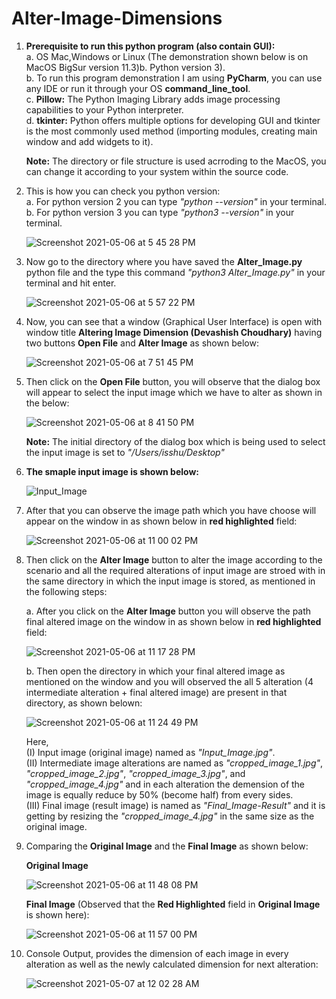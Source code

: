 # Alter-Image-Dimensions

1. **Prerequisite to run this python program (also contain GUI):**<br />
   a. OS Mac,Windows or Linux (The demonstration shown below is on MacOS BigSur version 11.3)b. Python version 3). <br />
   b. To run this program demonstration I am using **PyCharm**, you can use any IDE or run it through your OS **command_line_tool**.<br />
   c. **Pillow:** The Python Imaging Library adds image processing capabilities to your Python interpreter. <br />
   d. **tkinter:** Python offers multiple options for developing GUI and tkinter is the most commonly used method (importing modules, creating main window and add widgets to it).

   **Note:** The directory or file structure is used acrroding to the MacOS, you can change it according to your system within the source code.
   
2. This is how you can check you python version:<br />
   a. For python version 2 you can type *"python --version"* in your terminal.<br />
   b. For python version 3 you can type *"python3 --version"* in your terminal.<br />

   ![Screenshot 2021-05-06 at 5 45 28 PM](https://user-images.githubusercontent.com/46700867/117296582-d9f36f80-ae92-11eb-90e0-63bc30cc47f9.png)


3. Now go to the directory where you have saved the **Alter_Image.py** python file and the type this command *"python3 Alter_Image.py"* in your terminal and hit enter.<br />

   ![Screenshot 2021-05-06 at 5 57 22 PM](https://user-images.githubusercontent.com/46700867/117298015-83873080-ae94-11eb-9dc2-9d561d192420.png)
   

4. Now, you can see that a window (Graphical User Interface) is open with window title **Altering Image Dimension (Devashish Choudhary)** having two buttons **Open File** and **Alter Image** as shown below:

   ![Screenshot 2021-05-06 at 7 51 45 PM](https://user-images.githubusercontent.com/46700867/117314540-7e31e200-aea4-11eb-88db-a9431719c05a.png)


5. Then click on the **Open File** button, you will observe that the dialog box will appear to select the input image which we have to alter as shown in the below:

   ![Screenshot 2021-05-06 at 8 41 50 PM](https://user-images.githubusercontent.com/46700867/117322298-82153280-aeab-11eb-8dca-43396289f1f6.png)
   
   **Note:** The initial directory of the dialog box which is being used to select the input image is set to *"/Users/isshu/Desktop"*


6. **The smaple input image is shown below:**
   
   ![Input_Image](https://user-images.githubusercontent.com/46700867/117328593-6745bc80-aeb1-11eb-9629-06671a6b7e64.jpg)
   

7. After that you can observe the image path which you have choose will appear on the window in as shown below in **red highlighted** field:

   ![Screenshot 2021-05-06 at 11 00 02 PM](https://user-images.githubusercontent.com/46700867/117341408-b09d0880-aebf-11eb-8667-0829649d2343.png)


8. Then click on the **Alter Image** button to alter the image according to the scenario and all the required alterations of input image are stroed with in the same directory in which the input image is stored, as mentioned in the following steps:

   a. After you click on the **Alter Image** button you will observe the path final altered image on the window in as shown below in **red highlighted** field:
   
   ![Screenshot 2021-05-06 at 11 17 28 PM](https://user-images.githubusercontent.com/46700867/117343263-bdbaf700-aec1-11eb-8b23-a94a882a63e4.png)

   b. Then open the directory in which your final altered image as mentioned on the window and you will observed the all 5 alteration (4 intermediate alteration + final altered image) are present in that directory, as shown belown:
   
   ![Screenshot 2021-05-06 at 11 24 49 PM](https://user-images.githubusercontent.com/46700867/117343784-446fd400-aec2-11eb-9ace-7207ec221110.png)

   Here, <br />
   (I)   Input image (original image) named as *"Input_Image.jpg"*. <br />
   (II)  Intermediate image alterations are named as *"cropped_image_1.jpg"*, *"cropped_image_2.jpg"*, *"cropped_image_3.jpg"*, and *"cropped_image_4.jpg"* and in each alteration the demension of the image is equally reduce by 50% (become half) from every sides.<br />
   (III) Final image (result image) is named as *"Final_Image-Result"* and it is getting by resizing the *"cropped_image_4.jpg"* in the same size as the original image.
   

9. Comparing the **Original Image** and the **Final Image** as shown below:

   **Original Image**
   
   ![Screenshot 2021-05-06 at 11 48 08 PM](https://user-images.githubusercontent.com/46700867/117347054-3328c680-aec6-11eb-90c1-02267431c07b.png)
   
   **Final Image** (Observed that the **Red Highlighted** field in **Original Image** is shown here):
   
   ![Screenshot 2021-05-06 at 11 57 00 PM](https://user-images.githubusercontent.com/46700867/117347452-c4983880-aec6-11eb-9d57-53b4aa0d9467.png)

10. Console Output, provides the dimension of each image in every alteration as well as the newly calculated dimension for next alteration:
   
    ![Screenshot 2021-05-07 at 12 02 28 AM](https://user-images.githubusercontent.com/46700867/117348171-86e7df80-aec7-11eb-8f25-afd86290d0e8.png)
